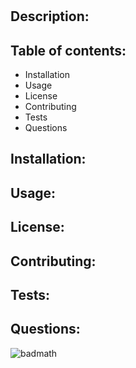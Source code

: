 # 
  ## Description:
  
 
  
  ## Table of contents:
  * Installation
  * Usage
  * License
  * Contributing
  * Tests
  * Questions

  ## Installation:
   

  ## Usage:
   

  ## License:
 

  ## Contributing:
 

  ## Tests: 
 
  
  ## Questions: 
 

 ![badmath](https://img.shields.io/github/languages/top/nielsenjared/badmath)
